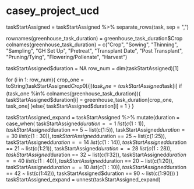 # casey_project_ucd

taskStartAssigned = taskStartAssigned %>% separate_rows(task, sep = ",")

rownames(greenhouse_task_duration) = greenhouse_task_duration$Crop
colnames(greenhouse_task_duration) = c("Crop", "Sowing", "Thinning", 
                                       "Sampling", "GH Set Up", "Pretreat",
                                       "Transplant Date", "Post Transplant", "Pruning/Tying",
                                       "Flowering/Pollenate", "Harvest")

taskStartAssigned$duration = NA
row_num = dim(taskStartAssigned)[1]

for (i in 1: row_num){
    crop_one = toString(taskStartAssigned$Crop0[i])
    task_one  = taskStartAssigned$task[i]
    if (task_one %in% colnames(greenhouse_task_duration)){
      taskStartAssigned$duration[i] = greenhouse_task_duration[crop_one, task_one]
    }else{
      taskStartAssigned$duration[i] = 1
    }
}

taskStartAssigned_expand = taskStartAssigned %>% mutate(duration = case_when(
                                                        taskStartAssigned$duration == 1 ~ list(c(1:1)),
                                                        taskStartAssigned$duration == 5 ~ list(c(1:5)),
                                                        taskStartAssigned$duration == 30 ~ list(c(1:30)),
                                                        taskStartAssigned$duration == 25 ~ list(c(1:25)),
                                                        taskStartAssigned$duration == 14 ~ list(c(1:14)),
                                                        taskStartAssigned$duration == 21 ~ list(c(1:21)),
                                                        taskStartAssigned$duration == 28 ~ list(c(1:28)),
                                                        taskStartAssigned$duration == 32 ~ list(c(1:32)),
                                                        taskStartAssigned$duration == 40 ~ list(c(1:40)),
                                                        taskStartAssigned$duration == 20 ~ list(c(1:20)),
                                                        taskStartAssigned$duration == 10 ~ list(c(1:10)),
                                                        taskStartAssigned$duration == 42 ~ list(c(1:42)),
                                                        taskStartAssigned$duration == 90 ~ list(c(1:90)))
                                                         )
taskStartAssigned_expand = unnest(taskStartAssigned_expand)
